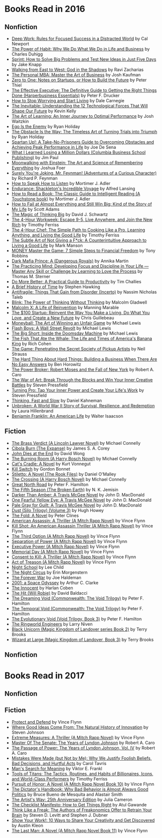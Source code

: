 # Books Read in 2016

## Nonfiction

- [Deep Work: Rules for Focused Success in a Distracted World](http://www.amazon.com/dp/1455586692/?tag=potatowire-20) by Cal Newport
- [The Power of Habit: Why We Do What We Do in Life and Business](http://www.amazon.com/dp/081298160X/?tag=potatowire-20) by Charles Duhigg
- [Sprint: How to Solve Big Problems and Test New Ideas in Just Five Days](http://www.amazon.com/dp/150112174X/?tag=potatowire-20) by Jake Knapp
- [Walking from East to West: God in the Shadows](http://www.amazon.com/dp/0310324963/?tag=potatowire-20) by Ravi Zacharias
- [The Personal MBA: Master the Art of Business](http://www.amazon.com/dp/1591845572/?tag=potatowire-20) by Josh Kaufman
- [Zero to One: Notes on Startups, or How to Build the Future](http://www.amazon.com/dp/0804139296/?tag=potatowire-20) by Peter Thiel
- [The Effective Executive: The Definitive Guide to Getting the Right Things Done (Harperbusiness Essentials)](http://www.amazon.com/dp/0060833459/?tag=potatowire-20) by Peter F. Drucker
- [How to Stop Worrying and Start Living](http://www.amazon.com/dp/0671733354/?tag=potatowire-20) by Dale Carnegie
- [The Inevitable: Understanding the 12 Technological Forces That Will Shape Our Future](http://www.amazon.com/dp/0525428089/?tag=potatowire-20) by Kevin Kelly
- [The Art of Learning: An Inner Journey to Optimal Performance](http://www.amazon.com/dp/0743277465/?tag=potatowire-20) by Josh Waitzkin
- [Ego Is the Enemy](http://www.amazon.com/dp/1591847818/?tag=potatowire-20) by Ryan Holiday
- [The Obstacle Is the Way: The Timeless Art of Turning Trials into Triumph](http://www.amazon.com/dp/1591846358/?tag=potatowire-20) by Ryan Holiday
- [Spartan Up!: A Take-No-Prisoners Guide to Overcoming Obstacles and Achieving Peak Performance in Life](http://www.amazon.com/dp/0544286170/?tag=potatowire-20) by Joe De Sena
- [What I Learned Losing a Million Dollars (Columbia Business School Publishing)](http://www.amazon.com/dp/0231164688/?tag=potatowire-20) by Jim Paul
- [Moonwalking with Einstein: The Art and Science of Remembering Everything](http://www.amazon.com/dp/0143120530/?tag=potatowire-20) by Joshua Foer
- [Surely You're Joking, Mr. Feynman! (Adventures of a Curious Character)](http://www.amazon.com/dp/0393316041/?tag=potatowire-20) by Richard P. Feynman
- [How to Speak How to Listen](http://www.amazon.com/dp/0684846470/?tag=potatowire-20) by Mortimer J. Adler
- [Endurance: Shackleton's Incredible Voyage](http://www.amazon.com/dp/0465062881/?tag=potatowire-20) by Alfred Lansing
- [How to Read a Book: The Classic Guide to Intelligent Reading (A Touchstone book)](http://www.amazon.com/dp/0671212095/?tag=potatowire-20) by Mortimer J. Adler
- [How to Fail at Almost Everything and Still Win Big: Kind of the Story of My Life](http://www.amazon.com/dp/1591847745/?tag=potatowire-20) by Scott Adams
- [The Magic of Thinking Big](http://www.amazon.com/dp/0671646788/?tag=potatowire-20) by David J. Schwartz
- [The 4-Hour Workweek: Escape 9-5, Live Anywhere, and Join the New Rich](http://www.amazon.com/dp/0307465357/?tag=potatowire-20) by Timothy Ferriss
- [The 4-Hour Chef: The Simple Path to Cooking Like a Pro, Learning Anything, and Living the Good Life](http://www.amazon.com/dp/0547884591/?tag=potatowire-20) by Timothy Ferriss
- [The Subtle Art of Not Giving a F*ck: A Counterintuitive Approach to Living a Good Life](http://www.amazon.com/dp/0062457713/?tag=potatowire-20) by Mark Manson
- [MONEY Master the Game: 7 Simple Steps to Financial Freedom](http://www.amazon.com/dp/1476757801/?tag=potatowire-20) by Tony Robbins
- [Dark Mafia Prince: A (Dangerous Royals)](http://www.amazon.com/dp/1533414122/?tag=potatowire-20) by Annika Martin
- [The Practicing Mind: Developing Focus and Discipline in Your Life — Master Any Skill or Challenge by Learning to Love the Process](http://www.amazon.com/dp/1608680908/?tag=potatowire-20) by Thomas M. Sterner
- [Do More Better: A Practical Guide to Productivity](http://www.amazon.com/dp/1941114172/?tag=potatowire-20) by Tim Challies
- [A Brief History of Time](http://www.amazon.com/dp/0553380168/?tag=potatowire-20) by Stephen Hawking
- [Antifragile: Things That Gain from Disorder (Incerto)](http://www.amazon.com/dp/0812979680/?tag=potatowire-20) by Nassim Nicholas Taleb
- [Blink: The Power of Thinking Without Thinking](http://www.amazon.com/dp/0316010669/?tag=potatowire-20) by Malcolm Gladwell
- [Malcolm X: A Life of Reinvention](http://www.amazon.com/dp/0143120328/?tag=potatowire-20) by Manning Marable
- [The $100 Startup: Reinvent the Way You Make a Living, Do What You Love, and Create a New Future](http://www.amazon.com/dp/0307951529/?tag=potatowire-20) by Chris Guillebeau
- [Moneyball: The Art of Winning an Unfair Game](http://www.amazon.com/dp/0393324818/?tag=potatowire-20) by Michael Lewis
- [Flash Boys: A Wall Street Revolt](http://www.amazon.com/dp/0393351599/?tag=potatowire-20) by Michael Lewis
- [The Big Short: Inside the Doomsday Machine](http://www.amazon.com/dp/0393338827/?tag=potatowire-20) by Michael Lewis
- [The Fish That Ate the Whale: The Life and Times of America's Banana King](http://www.amazon.com/dp/1250033314/?tag=potatowire-20) by Rich Cohen
- [The Game: Penetrating the Secret Society of Pickup Artists](http://www.amazon.com/dp/0060554738/?tag=potatowire-20) by Neil Strauss
- [The Hard Thing About Hard Things: Building a Business When There Are No Easy Answers](http://www.amazon.com/dp/0062273205/?tag=potatowire-20) by Ben Horowitz
- [The Power Broker: Robert Moses and the Fall of New York](http://www.amazon.com/dp/0394720245/?tag=potatowire-20) by Robert A. Caro
- [The War of Art: Break Through the Blocks and Win Your Inner Creative Battles](http://www.amazon.com/dp/1936891026/?tag=potatowire-20) by Steven Pressfield
- [Turning Pro: Tap Your Inner Power and Create Your Life's Work](http://www.amazon.com/dp/1936891034/?tag=potatowire-20) by Steven Pressfield
- [Thinking, Fast and Slow](http://www.amazon.com/dp/0374533555/?tag=potatowire-20) by Daniel Kahneman
- [Unbroken: A World War II Story of Survival, Resilience, and Redemption](http://www.amazon.com/dp/0812974492/?tag=potatowire-20) by Laura Hillenbrand
- [Benjamin Franklin: An American Life](http://www.amazon.com/dp/74325808X/?tag=potatowire-20) by Walter Isaacson

## Fiction

- [The Brass Verdict (A Lincoln Lawyer Novel)](http://www.amazon.com/dp/1455567396/?tag=potatowire-20) by Michael Connelly
- [Cibola Burn (The Expanse)](http://www.amazon.com/dp/0316334685/?tag=potatowire-20) by James S. A. Corey
- [John Dies at the End](http://www.amazon.com/dp/1250035953/?tag=potatowire-20) by David Wong
- [The Burning Room (A Harry Bosch Novel)](http://www.amazon.com/dp/1455524182/?tag=potatowire-20) by Michael Connelly
- [Cat's Cradle: A Novel](http://www.amazon.com/dp/038533348X/?tag=potatowire-20) by Kurt Vonnegut
- [Kill Switch](http://www.amazon.com/dp/1633730573/?tag=potatowire-20) by Gordon Bonnet
- [Stiletto: A Novel (The Rook Files)](http://www.amazon.com/dp/0316228044/?tag=potatowire-20) by Daniel O'Malley
- [The Crossing (A Harry Bosch Novel)](http://www.amazon.com/dp/1455524158/?tag=potatowire-20) by Michael Connelly
- [Great North Road](http://www.amazon.com/dp/0345526678/?tag=potatowire-20) by Peter F. Hamilton
- [The Fifth Season (The Broken Earth)](http://www.amazon.com/dp/0316229296/?tag=potatowire-20) by N. K. Jemisin
- [Darker Than Amber: A Travis McGee Novel](http://www.amazon.com/dp/081298398X/?tag=potatowire-20) by John D. MacDonald
- [One Fearful Yellow Eye: A Travis McGee Novel](http://www.amazon.com/dp/0812983998/?tag=potatowire-20) by John D. MacDonald
- [Pale Gray for Guilt: A Travis McGee Novel](http://www.amazon.com/dp/0812984005/?tag=potatowire-20) by John D. MacDonald
- [Dust (Silo Trilogy) (Volume 3)](http://www.amazon.com/dp/0544838262/?tag=potatowire-20) by Hugh Howey
- [The Fold: A Novel](http://www.amazon.com/dp/0553447475/?tag=potatowire-20) by Peter Clines
- [American Assassin: A Thriller (A Mitch Rapp Novel)](http://www.amazon.com/dp/1416595198/?tag=potatowire-20) by Vince Flynn
- [Kill Shot: An American Assassin Thriller (A Mitch Rapp Novel)](http://www.amazon.com/dp/1416595228/?tag=potatowire-20) by Vince Flynn
- [The Third Option (A Mitch Rapp Novel)](http://www.amazon.com/dp/1439195129/?tag=potatowire-20) by Vince Flynn
- [Separation of Power (A Mitch Rapp Novel)](http://www.amazon.com/dp/1439135738/?tag=potatowire-20) by Vince Flynn
- [Executive Power (A Mitch Rapp Novel)](http://www.amazon.com/dp/143918965X/?tag=potatowire-20) by Vince Flynn
- [Memorial Day (A Mitch Rapp Novel)](http://www.amazon.com/dp/0743453980/?tag=potatowire-20) by Vince Flynn
- [Consent to Kill: A Thriller (A Mitch Rapp Novel)](http://www.amazon.com/dp/1416505016/?tag=potatowire-20) by Vince Flynn
- [Act of Treason (A Mitch Rapp Novel)](http://www.amazon.com/dp/1416542264/?tag=potatowire-20) by Vince Flynn
- [Night School](http://www.amazon.com/dp/0804178801/?tag=potatowire-20) by Lee Child
- [The Night Circus](http://www.amazon.com/dp/0307744434/?tag=potatowire-20) by Erin Morgenstern
- [The Forever War](http://www.amazon.com/dp/0312536631/?tag=potatowire-20) by Joe Haldeman
- [2001: a Space Odyssey](http://www.amazon.com/dp/0451457994/?tag=potatowire-20) by Arthur C. Clarke
- [The Innocent](http://www.amazon.com/dp/045121577X/?tag=potatowire-20) by Harlan Coben
- [The Hit (Will Robie)](http://www.amazon.com/dp/1455521302/?tag=potatowire-20) by David Baldacci
- [The Dreaming Void (Commonwealth: The Void Trilogy)](http://www.amazon.com/dp/034549654X/?tag=potatowire-20) by Peter F. Hamilton
- [The Temporal Void (Commonwealth: The Void Trilogy)](http://www.amazon.com/dp/0345496566/?tag=potatowire-20) by Peter F. Hamilton
- [The Evolutionary Void (Void Trilogy, Book 3)](http://www.amazon.com/dp/0345496582/?tag=potatowire-20) by Peter F. Hamilton
- [The Ringworld Engineers](http://www.amazon.com/dp/0345334302/?tag=potatowire-20) by Larry Niven
- [Black Unicorn (Magic Kingdom of Landover series Book 2)](http://www.amazon.com/dp/B002FSTJOI/?tag=potatowire-20) by Terry Brooks
- [Wizard at Large (Magic Kingdom of Landover, Book 3)](http://www.amazon.com/dp/0345362276/?tag=potatowire-20) by Terry Brooks


## Nonfiction

# Books Read in 2017

## Nonfiction

## Fiction

- [Protect and Defend](http://www.amazon.com/dp/1416505032/?tag=potatowire-20) by Vince Flynn
- [Where Good Ideas Come From: The Natural History of Innovation](http://www.amazon.com/dp/1594485380/?tag=potatowire-20) by Steven Johnson
- [Extreme Measures: A Thriller (A Mitch Rapp Novel)](http://www.amazon.com/dp/1416505040/?tag=potatowire-20) by Vince Flynn
- [Master Of The Senate: The Years of Lyndon Johnson](http://www.amazon.com/dp/0394720954/?tag=potatowire-20) by Robert A. Caro
- [The Passage of Power: The Years of Lyndon Johnson, Vol. IV](http://www.amazon.com/dp/0375713255/?tag=potatowire-20) by Robert A. Caro
- [Mistakes Were Made (but Not by Me): Why We Justify Foolish Beliefs, Bad Decisions, and Hurtful Acts](http://www.amazon.com/dp/0544574788/?tag=potatowire-20) by Carol Tavris
- [Man's Search for Meaning](http://www.amazon.com/dp/080701429X/?tag=potatowire-20) by Viktor E. Frankl
- [Tools of Titans: The Tactics, Routines, and Habits of Billionaires, Icons, and World-Class Performers](http://www.amazon.com/dp/B01HSMRWNU/?tag=potatowire-20) by Timothy Ferriss
- [Pursuit of Honor: A Novel (A Mitch Rapp Novel Book 10)](http://www.amazon.com/dp/B002PMVQBI/?tag=potatowire-20) by Vince Flynn
- [The Dictator's Handbook: Why Bad Behavior is Almost Always Good Politics](http://www.amazon.com/dp/B005GPSLHI/?tag=potatowire-20) by Bruce Bueno de Mesquita and Alastair Smith
- [The Artist's Way: 25th Anniversary Edition](http://www.amazon.com/dp/B006H19H3M/?tag=potatowire-20) by Julia Cameron
- [The Checklist Manifesto: How to Get Things Right](http://www.amazon.com/dp/B0030V0PEW/?tag=potatowire-20) by Atul Gawande
- [Think Like a Freak: The Authors of Freakonomics Offer to Retrain Your Brain](http://www.amazon.com/dp/B00BATINVS/?tag=potatowire-20) by Steven D. Levitt and Stephen J. Dubner
- [Show Your Work!: 10 Ways to Share Your Creativity and Get Discovered](http://www.amazon.com/dp/B00GU2RGGI/?tag=potatowire-20) by Austin Kleon
- [The Last Man: A Novel (A Mitch Rapp Novel Book 11)](http://www.amazon.com/dp/B007HACDLK/?tag=potatowire-20) by Vince Flynn